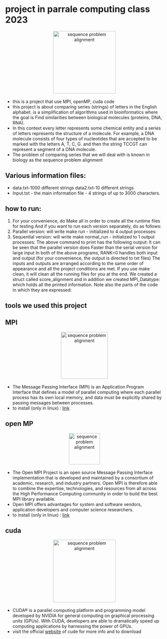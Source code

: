 # project in parrale computing class 2023
</p>
<div align="center">
 <img alt="sequence problem
alignment" height="200px" src="https://upload.wikimedia.org/wikipedia/commons/thumb/7/79/RPLP0_90_ClustalW_aln.gif/1200px-RPLP0_90_ClustalW_aln.gif">
</div>

* this is a project that use MPI, openMP, cuda code
* this project is about comparing series (strings) of letters in the English alphabet.
is a simplification of algorithms used in bioinformatics where the goal is
Find similarities between biological molecules (proteins, DNA, RNA).
* In this context every letter
represents some chemical entity and a series of letters represents the structure of a molecule.
For example, a DNA molecule consists of four types of
nucleotides that are accepted to be marked with the letters A, T, C, G. and then the string
TCCGT can represent a segment of a DNA molecule.
* The problem of comparing series that we will deal with is known in biology as the sequence problem
alignment

## Various information files:
* data.txt-1000 different strings data2.txt-10 different strings
* Input.txt - the main information file - 4 strings of up to 3000 characters.
## how to run:
1. For your convenience, do Make all in order to create all the runtime files for testing
And if you want to run each version separately, do as follows:
2. Parallel version: will write make run - initialized to 4 output processes:
3. Sequential version: will write make normal_run - initialized to 1 output processes:
The above command to print has the following output:
It can be seen that the parallel version does
Faster than the serial version for large input
In both of the above programs, RANK=0 handles both input and output (for your convenience, the output is directed to txt files)
The inputs and outputs are arranged according to the same order of appearance and all the project conditions are met.
If you use make clean, it will clean all the running files for you at the end.
We created a struct called score_alignment and in addition we created MPI_Datatype:
which holds all the printed information.
Note also the parts of the code in which they are expressed:

## tools we used this project 
## MPI

<div align="center">
 <img alt="sequence problem
alignment" height="150px" src="https://encrypted-tbn0.gstatic.com/images?q=tbn:ANd9GcTZyQ5Q1Mn_MCebW5mY9eDBoJP3-Y3an9a0sQ&s">
</div>

* The Message Passing Interface (MPI) is an Application Program Interface that defines a model of parallel computing where each parallel process has its own local memory, and data must be explicitly shared by passing messages between processes.
* to install (only in linux) : [link](https://rantahar.github.io/introduction-to-mpi/setup.html) 

## open MP

<div align="center">
 <img alt="sequence problem
alignment" height="100px" src="https://upload.wikimedia.org/wikipedia/commons/thumb/e/eb/OpenMP_logo.png/640px-OpenMP_logo.png">
</div>

* The Open MPI Project is an open source Message Passing Interface implementation that is developed and maintained by a consortium of academic, research, and industry partners. Open MPI is therefore able to combine the expertise, technologies, and resources from all across the High Performance Computing community in order to build the best MPI library available. 
* Open MPI offers advantages for system and software vendors, application developers and computer science researchers. 
* to install (only in linux) : [link](https://www.open-mpi.org/)
  
## cuda

<div align="center">
 <img alt="sequence problem
alignment" height="200px" src="https://images.ctfassets.net/8cjpn0bwx327/3jtrlZ8NvafV1uGB6Ab4tA/a6f6551ff62b3c348a5654042771fee4/Cuda.png">
</div>

* CUDA® is a parallel computing platform and programming model developed by NVIDIA for general computing on graphical processing units (GPUs). With CUDA, developers are able to dramatically speed up computing applications by harnessing the power of GPUs.
* visit the official [website]([https://www.open-mpi.org/](https://developer.nvidia.com/cuda-zone)) of cude for more info and to download 
